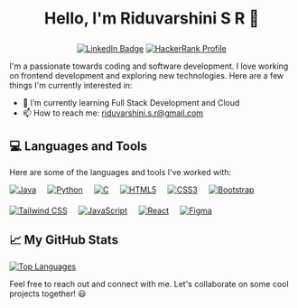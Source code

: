 # <p align=center> Hello, I'm Riduvarshini S R 👋</p>

<p align = center>
<a href="https://www.linkedin.com/in/riduvarshinisr/"><img src="https://img.shields.io/badge/-LinkedIn-0077B5?style=flat square&amp;labelColor=0077B5&amp;logo=LinkedIn&amp;link=https://www.linkedin.com/in/avinash-m-571642119/" alt="LinkedIn Badge"></a>
<a href="https://www.hackerrank.com/riduvarshini_s_r"><img src="https://img.shields.io/badge/-HackerRank-00ea64?style=flat-square&amp;labelColor=081100&amp;logo=HackerRank&amp;link=https://www.hackerrank.com/riduvarshini_s_r" alt="HackerRank Profile"></a>
</p>

I'm a passionate towards coding and software development. I love working on frontend development and exploring new technologies. Here are a few things I'm currently interested in:

- 🌱 I’m currently learning Full Stack Development and Cloud
- 📫 How to reach me: riduvarshini.s.r@gmail.com

## 💻 Languages and Tools

Here are some of the languages and tools I've worked with:
<div style="display: flex; flex-wrap: wrap; gap: 20px;">

<span>
  <a href="https://www.java.com/en/">
    <img src="https://img.shields.io/badge/Java-ED8B00?style=for-the-badge&logo=java&logoColor=white" alt="Java" />
  </a>
</span>

<span>
  <a href="https://www.python.org/">
    <img src="https://img.shields.io/badge/Python-3776AB?style=for-the-badge&logo=python&logoColor=white" alt="Python" />
  </a>
</span>

<span>
  <a href="https://en.wikipedia.org/wiki/C_(programming_language)">
    <img src="https://img.shields.io/badge/C-00599C?style=for-the-badge&logo=c&logoColor=white" alt="C" />
  </a>
</span>

<span>
  <a href="https://developer.mozilla.org/en-US/docs/Web/HTML">
    <img src="https://img.shields.io/badge/HTML5-E34F26?style=for-the-badge&logo=html5&logoColor=white" alt="HTML5" />
  </a>
</span>

<span>
  <a href="https://developer.mozilla.org/en-US/docs/Web/CSS">
    <img src="https://img.shields.io/badge/CSS3-1572B6?style=for-the-badge&logo=css3&logoColor=white" alt="CSS3" />
  </a>
</span>

<span>
  <a href="https://getbootstrap.com/">
    <img src="https://img.shields.io/badge/Bootstrap-563D7C?style=for-the-badge&logo=bootstrap&logoColor=white" alt="Bootstrap" />
  </a>
</span>

<span>
  <a href="https://tailwindcss.com/">
    <img src="https://img.shields.io/badge/Tailwind_CSS-38B2AC?style=for-the-badge&logo=tailwind-css&logoColor=white" alt="Tailwind CSS" />
  </a>
</span>

<span>
  <a href="https://developer.mozilla.org/en-US/docs/Web/JavaScript">
    <img src="https://img.shields.io/badge/JavaScript-F7DF1E?style=for-the-badge&logo=javascript&logoColor=black" alt="JavaScript" />
  </a>
</span>

<span>
  <a href="https://reactjs.org/">
    <img src="https://img.shields.io/badge/React-61DAFB?style=for-the-badge&logo=react&logoColor=black" alt="React" />
  </a>
</span>

<span>
  <a href="https://www.figma.com/">
    <img src="https://img.shields.io/badge/Figma-F24E1E?style=for-the-badge&logo=figma&logoColor=white" alt="Figma" />
  </a>
</span>

</div>


## &#x1f4c8; My GitHub Stats

[![Top Languages](https://github-readme-stats.vercel.app/api?username=Riduvarshini-S-R&theme=radical)](https://github.com/anuraghazra/github-readme-stats)

Feel free to reach out and connect with me. Let's collaborate on some cool projects together! 😃
